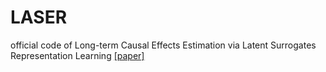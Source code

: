 # LASER

official code of Long-term Causal Effects Estimation via Latent Surrogates Representation Learning [[paper]](https://www.sciencedirect.com/science/article/abs/pii/S0893608024002600)
